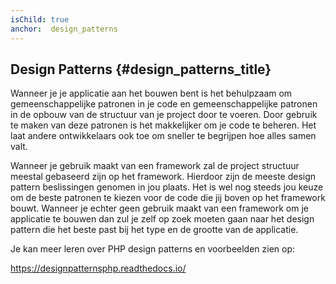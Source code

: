 ```yaml
---
isChild: true
anchor:  design_patterns
---
```


## Design Patterns {#design_patterns_title}

Wanneer je je applicatie aan het bouwen bent is het behulpzaam om gemeenschappelijke patronen in je code en gemeenschappelijke patronen in de opbouw van de structuur van je project door te voeren.
Door gebruik te maken van deze patronen is het makkelijker om je code te beheren. Het laat andere ontwikkelaars ook toe om sneller te begrijpen hoe alles samen valt.

Wanneer je gebruik maakt van een framework zal de project structuur meestal gebaseerd zijn op het framework. Hierdoor zijn de meeste design pattern beslissingen genomen in jou plaats.
Het is wel nog steeds jou keuze om de beste patronen te kiezen voor de code die jij boven op het framework bouwt.
Wanneer je echter geen gebruik maakt van een framework om je applicatie te bouwen dan zul je zelf op zoek moeten gaan naar het design pattern die het beste past bij het type en de grootte van de applicatie.

Je kan meer leren over PHP design patterns en voorbeelden zien op:

<https://designpatternsphp.readthedocs.io/>
